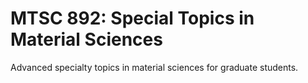 # MTSC 892: Special Topics in Material Sciences

Advanced specialty topics in material sciences for graduate students.